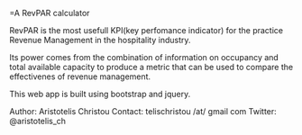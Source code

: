 =A RevPAR calculator

RevPAR is the most usefull KPI(key perfomance indicator) for 
the practice Revenue Management in the hospitality industry.

Its power comes from the combination of information on occupancy and 
total available capacity to produce a metric that can be used to compare the effectivenes of revenue management.


This web app is built using bootstrap and jquery.

Author: Aristotelis Christou
Contact: telischristou /at/ gmail com
Twitter: @aristotelis_ch






